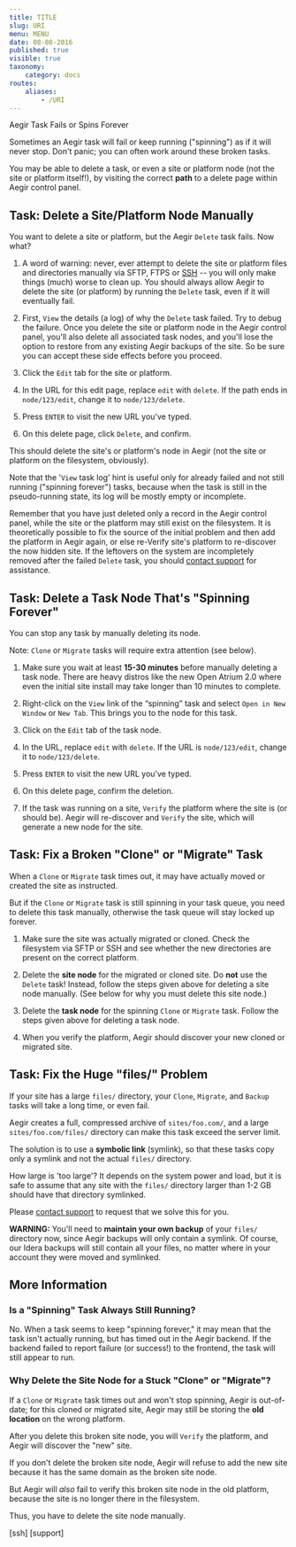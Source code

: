 ```yaml
---
title: TITLE
slug: URI
menu: MENU
date: 08-08-2016
published: true
visible: true
taxonomy:
    category: docs
routes:
    aliases:
        - /URI
---
```

Aegir Task Fails or Spins Forever

Sometimes an Aegir task will fail or keep running ("spinning") as if
it will never stop. Don't panic; you can often work around these
broken tasks.

You may be able to delete a task, or even a site or platform node
(not the site or platform itself!), by visiting the correct **path**
to a delete page within Aegir control panel.

Task: Delete a Site/Platform Node Manually
------------------------------------------

You want to delete a site or platform, but the Aegir `Delete` task
fails. Now what?

1.  A word of warning: never, ever attempt to delete the site or
    platform
    files and directories manually via SFTP, FTPS or [SSH](ssh) -- you
    will
    only make things (much) worse to clean up. You should always allow
    Aegir to delete the site (or platform) by running the `Delete`
    task,
    even if it will eventually fail.

1.  First, `View` the details (a log) of why the `Delete` task failed.
    Try to debug the failure. Once you delete the site or platform node
    in the Aegir control panel, you'll also delete all associated task
    nodes,
    and you'll lose the option to restore from any existing Aegir
    backups
    of the site. So be sure you can accept these side effects before
    you proceed.

1.  Click the `Edit` tab for the site or platform.

1.  In the URL for this edit page, replace `edit` with `delete`. If the
    path ends in `node/123/edit`, change it to `node/123/delete`.

1.  Press `ENTER` to visit the new URL you've typed.

1.  On this delete page, click `Delete`, and confirm.

This should delete the site's or platform's node in Aegir (not the site
or platform on the filesystem, obviously).

Note that the '`View` task log' hint is useful only for already failed
and
not still running ("spinning forever") tasks, because when the task is
still
in the pseudo-running state, its log will be mostly empty or incomplete.

Remember that you have just deleted only a record in the Aegir control
panel,
while the site or the platform may still exist on the filesystem.
It is theoretically possible to fix the source of the initial problem
and then add the platform in Aegir again,
or else re-Verify site's platform to re-discover the now hidden site.
If the
leftovers on the system are incompletely removed after the failed
`Delete` task,
you should [contact support](support) for assistance.

Task: Delete a Task Node That's "Spinning Forever"
--------------------------------------------------

You can stop any task by manually deleting its node.

Note: `Clone` or `Migrate` tasks will require extra attention (see
below).

1.  Make sure you wait at least **15-30 minutes** before manually
    deleting a task node.
    There are heavy distros like the new Open Atrium 2.0 where even the
    initial
    site install may take longer than 10 minutes to complete.

1.  Right-click on the `View` link of the “spinning” task and select
    `Open in New Window` or `New Tab`. This brings you to the node for
    this task.

1.  Click on the `Edit` tab of the task node.

1.  In the URL, replace `edit` with `delete`. If the URL is
    `node/123/edit`, change it to `node/123/delete`.

1.  Press `ENTER` to visit the new URL you've typed.

1.  On this delete page, confirm the deletion.

1.  If the task was running on a site, `Verify` the platform where the
    site is (or should be). Aegir will re-discover and `Verify` the
    site, which will generate a new node for the site.

Task: Fix a Broken "Clone" or "Migrate" Task
--------------------------------------------

When a `Clone` or `Migrate` task times out, it may have actually moved
or created the site as instructed.

But if the `Clone` or `Migrate` task is still spinning in your task
queue, you need to delete this task manually, otherwise the task queue
will stay locked up forever.

1.  Make sure the site was actually migrated or cloned. Check the
    filesystem via SFTP or SSH and see whether the new directories are
    present on the correct platform.

1.  Delete the **site node** for the migrated or cloned site. Do **not**
    use
    the `Delete` task! Instead, follow the steps given above for
    deleting a site node manually. (See below for why you must delete
    this site node.)

1.  Delete the **task node** for the spinning `Clone` or `Migrate`
    task. Follow the steps given above for deleting a task node.

1.  When you verify the platform, Aegir should discover your new cloned
    or migrated site.

Task: Fix the Huge "files/" Problem
-----------------------------------

If your site has a large `files/` directory, your `Clone`, `Migrate`,
and `Backup` tasks will take a long time, or even fail.

Aegir creates a full, compressed archive of `sites/foo.com/`, and a
large `sites/foo.com/files/` directory can make this task exceed the
server limit.

The solution is to use a **symbolic link** (symlink), so that these
tasks copy only a symlink and not the actual `files/` directory.

How large is 'too large'? It depends on the system power and load,
but it is safe to assume that any site with the `files/` directory
larger than 1-2 GB should have that directory symlinked.

Please [contact support](support) to request that we solve this for you.

**WARNING:** You'll need to **maintain your own backup** of your
`files/`
directory now, since Aegir backups will only contain a symlink.
Of course, our Idera backups will still contain all your files,
no matter where in your account they were moved and symlinked.

More Information
----------------

### Is a "Spinning" Task Always Still Running?

No. When a task seems to keep "spinning forever," it may mean that the
task isn't actually running, but has timed out in the Aegir
backend. If the backend failed to report failure (or success!) to the
frontend, the task will still appear to run.

### Why Delete the Site Node for a Stuck "Clone" or "Migrate"?

If a `Clone` or `Migrate` task times out and won't stop spinning,
Aegir is out-of-date; for this cloned or migrated site, Aegir may
still be storing the **old location** on the wrong platform.

After you delete this broken site node, you will `Verify` the
platform, and Aegir will discover the "new" site.

If you don't delete the broken site node, Aegir will refuse to add
the new site because it has the same domain as the broken site
node.

But Aegir will *also* fail to verify this broken site node in the old
platform, because the site is no longer there in the filesystem.

Thus, you have to delete the site node manually.

[ssh]
[support]

